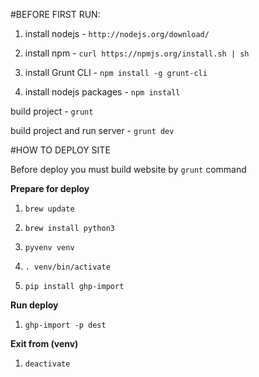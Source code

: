 #BEFORE FIRST RUN:

1. install nodejs - `http://nodejs.org/download/`

1. install npm - `curl https://npmjs.org/install.sh | sh`

1. install Grunt CLI - `npm install -g grunt-cli`

1. install nodejs packages - `npm install`


build project - `grunt`

build project and run server - `grunt dev`



#HOW TO DEPLOY SITE

Before deploy you must build website by `grunt` command

**Prepare for deploy**

1. `brew update`

1. `brew install python3`

1. `pyvenv venv`

1. `. venv/bin/activate`

1. `pip install ghp-import`


**Run deploy**

1. `ghp-import -p dest`


**Exit from (venv)**

1. `deactivate`